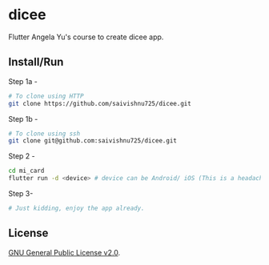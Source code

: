 # dicee

Flutter Angela Yu's course to create dicee app.

## Install/Run

Step 1a -

```bash
# To clone using HTTP
git clone https://github.com/saivishnu725/dicee.git
```

Step 1b -

```bash
# To clone using ssh
git clone git@github.com:saivishnu725/dicee.git
```

Step 2 -

```bash
cd mi_card
flutter run -d <device> # device can be Android/ iOS (This is a headache)/ Chrome/ Desktop (Linux,Windows 10, Mac OS)
```

Step 3-

```bash
# Just kidding, enjoy the app already.
```

## License

[GNU General Public License v2.0](https://choosealicense.com/licenses/gpl-2.0/).
